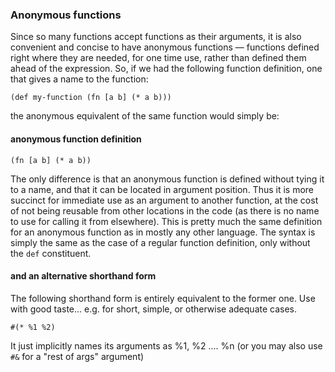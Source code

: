 ### Anonymous functions
Since so many functions accept functions as their arguments, it is also convenient and concise to have anonymous functions ― functions defined right where they are needed, for one time use, rather than defined them ahead of the expression. So, if we had the following function definition, one that gives a name to the function:

```
(def my-function (fn [a b] (* a b)))
```

the anonymous equivalent of the same function would simply be:

#### anonymous function definition
```
(fn [a b] (* a b))
```

The only difference is that an anonymous function is defined without tying it to a name, and that it can be located in argument position. Thus it is more succinct for immediate use as an argument to another function, at the cost of not being reusable from other locations in the code (as there is no name to use for calling it from elsewhere). This is pretty much the same definition for an anonymous function as in mostly any other language. The syntax is simply the same as the case of a regular function definition, only without the `def` constituent.

#### and an alternative shorthand form
The following shorthand form is entirely equivalent to the former one. Use with good taste... e.g. for short, simple, or otherwise adequate cases.
```
#(* %1 %2)
```
It just implicitly names its arguments as %1, %2 .... %n (or you may also use `#&` for a "rest of args" argument)
